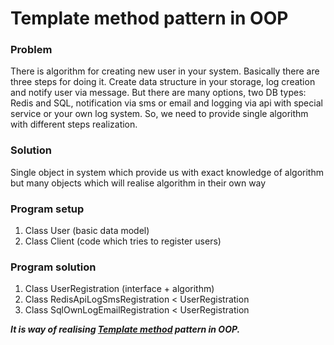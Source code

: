 # Template method pattern in OOP

### Problem

There is algorithm for creating new user in your system. Basically there are three steps
for doing it. Create data structure in your storage, log creation and notify user via message.
But there are many options, two DB types: Redis and SQL, notification via sms or email
and logging via api with special service or your own log system.
So, we need to provide single algorithm with different steps realization.

### Solution

Single object in system which provide us with exact knowledge of algorithm 
but many objects which will realise algorithm in their own way

### Program setup

1) Class User (basic data model)
2) Class Client (code which tries to register users)

### Program solution

1) Class UserRegistration (interface + algorithm)
2) Class RedisApiLogSmsRegistration < UserRegistration
3) Class SqlOwnLogEmailRegistration < UserRegistration

_**It is way of realising [Template method](https://refactoring.guru/ru/design-patterns/template_method) pattern in OOP.**_
